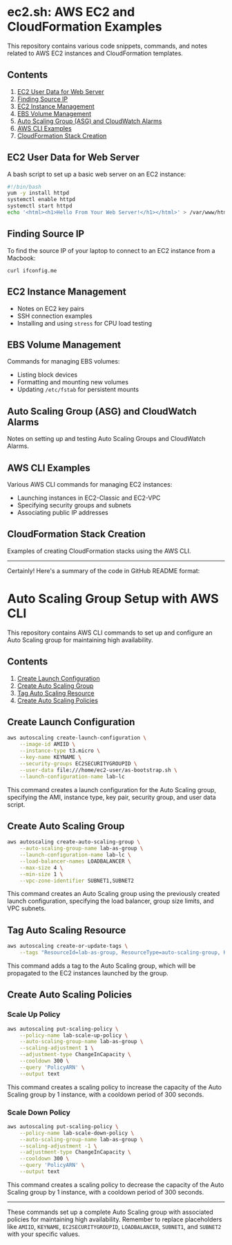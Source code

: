 





# ec2.sh: AWS EC2 and CloudFormation Examples

This repository contains various code snippets, commands, and notes related to AWS EC2 instances and CloudFormation templates.

## Contents

1. [EC2 User Data for Web Server](#ec2-user-data-for-web-server)
2. [Finding Source IP](#finding-source-ip)
3. [EC2 Instance Management](#ec2-instance-management)
4. [EBS Volume Management](#ebs-volume-management)
5. [Auto Scaling Group (ASG) and CloudWatch Alarms](#auto-scaling-group-asg-and-cloudwatch-alarms)
6. [AWS CLI Examples](#aws-cli-examples)
7. [CloudFormation Stack Creation](#cloudformation-stack-creation)

## EC2 User Data for Web Server

A bash script to set up a basic web server on an EC2 instance:

```bash
#!/bin/bash
yum -y install httpd
systemctl enable httpd
systemctl start httpd
echo '<html><h1>Hello From Your Web Server!</h1></html>' > /var/www/html/index.html
```

## Finding Source IP

To find the source IP of your laptop to connect to an EC2 instance from a Macbook:

```
curl ifconfig.me
```

## EC2 Instance Management

- Notes on EC2 key pairs
- SSH connection examples
- Installing and using `stress` for CPU load testing

## EBS Volume Management

Commands for managing EBS volumes:

- Listing block devices
- Formatting and mounting new volumes
- Updating `/etc/fstab` for persistent mounts

## Auto Scaling Group (ASG) and CloudWatch Alarms

Notes on setting up and testing Auto Scaling Groups and CloudWatch Alarms.

## AWS CLI Examples

Various AWS CLI commands for managing EC2 instances:

- Launching instances in EC2-Classic and EC2-VPC
- Specifying security groups and subnets
- Associating public IP addresses

## CloudFormation Stack Creation

Examples of creating CloudFormation stacks using the AWS CLI.







------------------------------------------------------------------------------------

Certainly! Here's a summary of the code in GitHub README format:

# Auto Scaling Group Setup with AWS CLI

This repository contains AWS CLI commands to set up and configure an Auto Scaling group for maintaining high availability.

## Contents

1. [Create Launch Configuration](#create-launch-configuration)
2. [Create Auto Scaling Group](#create-auto-scaling-group)
3. [Tag Auto Scaling Resource](#tag-auto-scaling-resource)
4. [Create Auto Scaling Policies](#create-auto-scaling-policies)

## Create Launch Configuration

```bash
aws autoscaling create-launch-configuration \
    --image-id AMIID \
    --instance-type t3.micro \
    --key-name KEYNAME \
    --security-groups EC2SECURITYGROUPID \
    --user-data file:///home/ec2-user/as-bootstrap.sh \
    --launch-configuration-name lab-lc
```

This command creates a launch configuration for the Auto Scaling group, specifying the AMI, instance type, key pair, security group, and user data script.

## Create Auto Scaling Group

```bash
aws autoscaling create-auto-scaling-group \
    --auto-scaling-group-name lab-as-group \
    --launch-configuration-name lab-lc \
    --load-balancer-names LOADBALANCER \
    --max-size 4 \
    --min-size 1 \
    --vpc-zone-identifier SUBNET1,SUBNET2
```

This command creates an Auto Scaling group using the previously created launch configuration, specifying the load balancer, group size limits, and VPC subnets.

## Tag Auto Scaling Resource

```bash
aws autoscaling create-or-update-tags \
    --tags "ResourceId=lab-as-group, ResourceType=auto-scaling-group, Key=Name, Value=AS-Web-Server, PropagateAtLaunch=true"
```

This command adds a tag to the Auto Scaling group, which will be propagated to the EC2 instances launched by the group.

## Create Auto Scaling Policies

### Scale Up Policy

```bash
aws autoscaling put-scaling-policy \
    --policy-name lab-scale-up-policy \
    --auto-scaling-group-name lab-as-group \
    --scaling-adjustment 1 \
    --adjustment-type ChangeInCapacity \
    --cooldown 300 \
    --query 'PolicyARN' \
    --output text
```

This command creates a scaling policy to increase the capacity of the Auto Scaling group by 1 instance, with a cooldown period of 300 seconds.

### Scale Down Policy

```bash
aws autoscaling put-scaling-policy \
    --policy-name lab-scale-down-policy \
    --auto-scaling-group-name lab-as-group \
    --scaling-adjustment -1 \
    --adjustment-type ChangeInCapacity \
    --cooldown 300 \
    --query 'PolicyARN' \
    --output text
```

This command creates a scaling policy to decrease the capacity of the Auto Scaling group by 1 instance, with a cooldown period of 300 seconds.

---

These commands set up a complete Auto Scaling group with associated policies for maintaining high availability. Remember to replace placeholders like `AMIID`, `KEYNAME`, `EC2SECURITYGROUPID`, `LOADBALANCER`, `SUBNET1`, and `SUBNET2` with your specific values.

